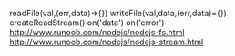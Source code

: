 readFile(val,(err,data)=>{})
writeFile(val,data,(err,data)={})
createReadStream()
on('data')
on('error')
http://www.runoob.com/nodejs/nodejs-fs.html 
http://www.runoob.com/nodejs/nodejs-stream.html